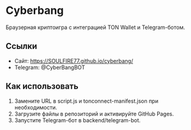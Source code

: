 # Cyberbang

Браузерная криптоигра с интеграцией TON Wallet и Telegram-ботом.

## Ссылки
- Сайт: https://SOULFIRE77.github.io/cyberbang/
- Telegram: @CyberBangBOT

## Как использовать
1. Замените URL в script.js и tonconnect-manifest.json при необходимости.
2. Загрузите файлы в репозиторий и активируйте GitHub Pages.
3. Запустите Telegram-бот в backend/telegram-bot.
